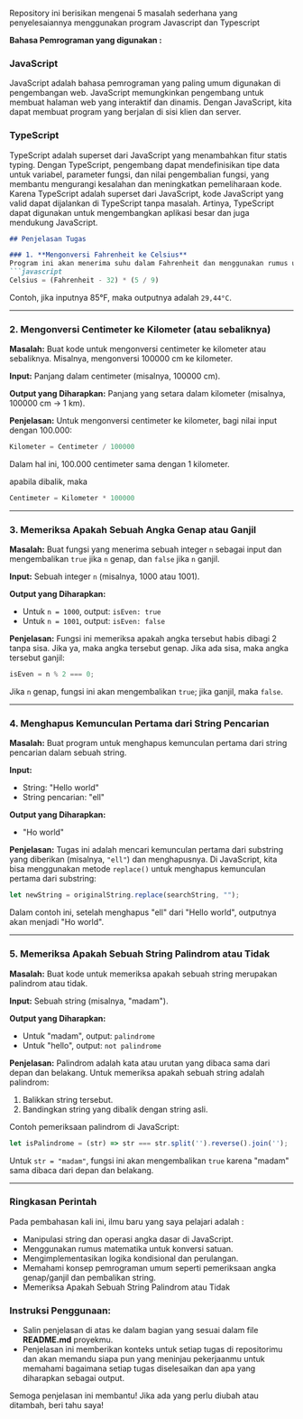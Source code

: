 Repository ini berisikan mengenai 5 masalah sederhana yang penyelesaiannya menggunakan program Javascript dan Typescript

**Bahasa Pemrograman yang digunakan :**
### JavaScript
JavaScript adalah bahasa pemrograman yang paling umum digunakan di pengembangan web. JavaScript memungkinkan pengembang untuk membuat halaman web yang interaktif dan dinamis. Dengan JavaScript, kita dapat membuat program yang berjalan di sisi klien dan server.

### TypeScript
TypeScript adalah superset dari JavaScript yang menambahkan fitur statis typing. Dengan TypeScript, pengembang dapat mendefinisikan tipe data untuk variabel, parameter fungsi, dan nilai pengembalian fungsi, yang membantu mengurangi kesalahan dan meningkatkan pemeliharaan kode. Karena TypeScript adalah superset dari JavaScript, kode JavaScript yang valid dapat dijalankan di TypeScript tanpa masalah. Artinya, TypeScript dapat digunakan untuk mengembangkan aplikasi besar dan juga mendukung JavaScript.


```markdown
## Penjelasan Tugas

### 1. **Mengonversi Fahrenheit ke Celsius**
Program ini akan menerima suhu dalam Fahrenheit dan menggunakan rumus untuk mengonversinya ke Celsius:
```javascript
Celsius = (Fahrenheit - 32) * (5 / 9)
```
Contoh, jika inputnya 85°F, maka outputnya adalah `29,44°C`.

---

### 2. **Mengonversi Centimeter ke Kilometer (atau sebaliknya)**

**Masalah:**
Buat kode untuk mengonversi centimeter ke kilometer atau sebaliknya. Misalnya, mengonversi 100000 cm ke kilometer.

**Input:** Panjang dalam centimeter (misalnya, 100000 cm).

**Output yang Diharapkan:** Panjang yang setara dalam kilometer (misalnya, 100000 cm → 1 km).

**Penjelasan:**
Untuk mengonversi centimeter ke kilometer, bagi nilai input dengan 100.000:
```javascript
Kilometer = Centimeter / 100000
```
Dalam hal ini, 100.000 centimeter sama dengan 1 kilometer.

apabila dibalik, maka
```javascript
Centimeter = Kilometer * 100000
```

---

### 3. **Memeriksa Apakah Sebuah Angka Genap atau Ganjil**

**Masalah:**
Buat fungsi yang menerima sebuah integer `n` sebagai input dan mengembalikan `true` jika `n` genap, dan `false` jika `n` ganjil.

**Input:** Sebuah integer `n` (misalnya, 1000 atau 1001).

**Output yang Diharapkan:**
- Untuk `n = 1000`, output: `isEven: true`
- Untuk `n = 1001`, output: `isEven: false`

**Penjelasan:**
Fungsi ini memeriksa apakah angka tersebut habis dibagi 2 tanpa sisa. Jika ya, maka angka tersebut genap. Jika ada sisa, maka angka tersebut ganjil:
```javascript
isEven = n % 2 === 0;
```
Jika `n` genap, fungsi ini akan mengembalikan `true`; jika ganjil, maka `false`.

---

### 4. **Menghapus Kemunculan Pertama dari String Pencarian**

**Masalah:**
Buat program untuk menghapus kemunculan pertama dari string pencarian dalam sebuah string.

**Input:** 
- String: "Hello world"
- String pencarian: "ell"

**Output yang Diharapkan:** 
- "Ho world"

**Penjelasan:**
Tugas ini adalah mencari kemunculan pertama dari substring yang diberikan (misalnya, `"ell"`) dan menghapusnya. Di JavaScript, kita bisa menggunakan metode `replace()` untuk menghapus kemunculan pertama dari substring:
```javascript
let newString = originalString.replace(searchString, "");
```
Dalam contoh ini, setelah menghapus "ell" dari "Hello world", outputnya akan menjadi "Ho world".

---

### 5. **Memeriksa Apakah Sebuah String Palindrom atau Tidak**

**Masalah:**
Buat kode untuk memeriksa apakah sebuah string merupakan palindrom atau tidak.

**Input:** Sebuah string (misalnya, "madam").

**Output yang Diharapkan:** 
- Untuk "madam", output: `palindrome`
- Untuk "hello", output: `not palindrome`

**Penjelasan:**
Palindrom adalah kata atau urutan yang dibaca sama dari depan dan belakang. Untuk memeriksa apakah sebuah string adalah palindrom:
1. Balikkan string tersebut.
2. Bandingkan string yang dibalik dengan string asli.

Contoh pemeriksaan palindrom di JavaScript:
```javascript
let isPalindrome = (str) => str === str.split('').reverse().join('');
```
Untuk `str = "madam"`, fungsi ini akan mengembalikan `true` karena "madam" sama dibaca dari depan dan belakang.

---

### Ringkasan Perintah

Pada pembahasan kali ini, ilmu baru yang saya pelajari adalah : 

- Manipulasi string dan operasi angka dasar di JavaScript.
- Menggunakan rumus matematika untuk konversi satuan.
- Mengimplementasikan logika kondisional dan perulangan.
- Memahami konsep pemrograman umum seperti pemeriksaan angka genap/ganjil dan pembalikan string.
- Memeriksa Apakah Sebuah String Palindrom atau Tidak
  

### Instruksi Penggunaan:
- Salin penjelasan di atas ke dalam bagian yang sesuai dalam file **README.md** proyekmu.
- Penjelasan ini memberikan konteks untuk setiap tugas di repositorimu dan akan memandu siapa pun yang meninjau pekerjaanmu untuk memahami bagaimana setiap tugas diselesaikan dan apa yang diharapkan sebagai output.

Semoga penjelasan ini membantu! Jika ada yang perlu diubah atau ditambah, beri tahu saya!
